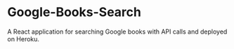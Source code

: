 # Google-Books-Search
A React application for searching Google books with API calls and deployed on Heroku.
